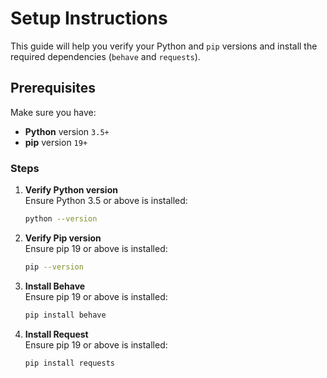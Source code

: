 # Setup Instructions

This guide will help you verify your Python and `pip` versions and install the required dependencies (`behave` and `requests`).

## Prerequisites

Make sure you have:
- **Python** version `3.5+`
- **pip** version `19+`

### Steps

1. **Verify Python version**  
   Ensure Python 3.5 or above is installed:

   ```bash
   python --version
    ```
2. **Verify Pip version**  
   Ensure pip 19 or above is installed:

   ```bash
   pip --version
    ```
3. **Install Behave**  
   Ensure pip 19 or above is installed:

   ```bash
   pip install behave
    ```
2. **Install Request**  
   Ensure pip 19 or above is installed:

   ```bash
   pip install requests

    ```